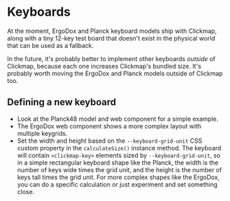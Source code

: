 # Keyboards

At the moment, ErgoDox and Planck keyboard models ship with Clickmap,
along with a tiny 12-key test board that doesn't exist in the physical world
that can be used as a fallback.

In the future, it's probably better to implement other keyboards *outside* of Clickmap,
because each one increases Clickmap's bundled size.
It's probably worth moving the ErgoDox and Planck models outside of Clickmap too.

## Defining a new keyboard

* Look at the Planck48 model and web component for a simple example.
* The ErgoDox web component shows a more complex layout with multiple keygrids.
* Set the width and height based on the `--keyboard-grid-unit` CSS custom property
  in the `calculateSize()` instance method.
  The keyboard will contain `<clickmap-key>` elements sized by `--keyboard-grid-unit`,
  so in a simple rectangular keyboard shape like the Planck,
  the width is the number of keys wide times the grid unit,
  and the height is the number of keys tall times the grid unit.
  For more complex shapes like the ErgoDox,
  you can do a specific calculation or just experiment and set something close.
